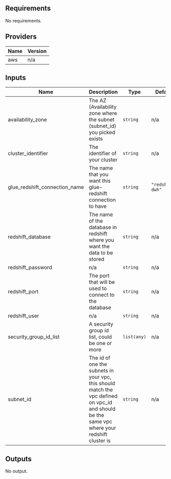 ## Requirements

No requirements.

## Providers

| Name | Version |
|------|---------|
| aws | n/a |

## Inputs

| Name | Description | Type | Default | Required |
|------|-------------|------|---------|:--------:|
| availability\_zone | The AZ (Availability zone where the subnet (subnet\_id) you picked exists | `string` | n/a | yes |
| cluster\_identifier | The identifier of your cluster | `string` | n/a | yes |
| glue\_redshift\_connection\_name | The name that you want this glue-redshift connection to have | `string` | `"redshift-dwh"` | no |
| redshift\_database | The name of the database in redshift where you want the data to be stored | `string` | n/a | yes |
| redshift\_password | n/a | `string` | n/a | yes |
| redshift\_port | The port that will be used to connect to the database | `string` | n/a | yes |
| redshift\_user | n/a | `string` | n/a | yes |
| security\_group\_id\_list | A security group id list, could be one or more | `list(any)` | n/a | yes |
| subnet\_id | The id of one the subnets in your vpc, this should match the vpc defined on vpc\_id and should be the same vpc where your redshift cluster is | `string` | n/a | yes |

## Outputs

No output.

